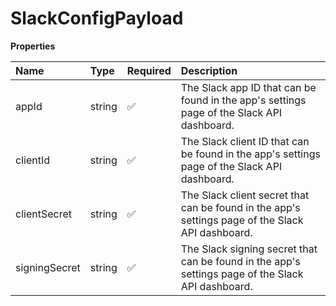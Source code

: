# SlackConfigPayload

**Properties**

| Name          | Type   | Required | Description                                                                                       |
| :------------ | :----- | :------- | :------------------------------------------------------------------------------------------------ |
| appId         | string | ✅       | The Slack app ID that can be found in the app's settings page of the Slack API dashboard.         |
| clientId      | string | ✅       | The Slack client ID that can be found in the app's settings page of the Slack API dashboard.      |
| clientSecret  | string | ✅       | The Slack client secret that can be found in the app's settings page of the Slack API dashboard.  |
| signingSecret | string | ✅       | The Slack signing secret that can be found in the app's settings page of the Slack API dashboard. |
